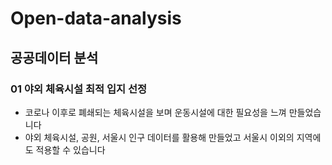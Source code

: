 # Open-data-analysis
## 공공데이터 분석

### 01 야외 체육시설 최적 입지 선정
+ 코로나 이후로 폐쇄되는 체육시설을 보며 운동시설에 대한 필요성을 느껴 만들었습니다
+ 야외 체육시설, 공원, 서울시 인구 데이터를 활용해 만들었고 서울시 이외의 지역에도 적용할 수 있습니다


